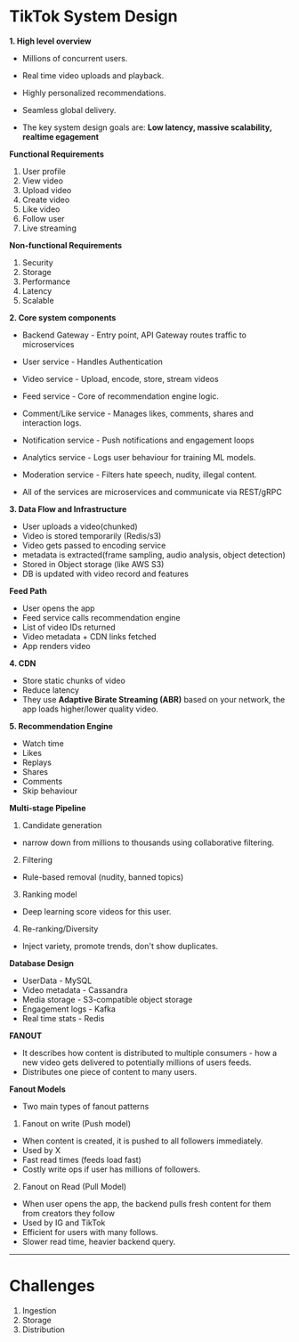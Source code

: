 # TikTok System Design

**1. High level overview**

- Millions of concurrent users.
- Real time video uploads and playback.
- Highly personalized recommendations.
- Seamless global delivery.

- The key system design goals are: **Low latency, massive scalability, realtime egagement**

**Functional Requirements**

1. User profile
2. View video
3. Upload video
4. Create video
5. Like video
6. Follow user
7. Live streaming

**Non-functional Requirements**

1. Security
2. Storage
3. Performance
4. Latency
5. Scalable

**2. Core system components**

- Backend Gateway - Entry point, API Gateway routes traffic to microservices
- User service - Handles Authentication
- Video service - Upload, encode, store, stream videos
- Feed service - Core of recommendation engine logic.
- Comment/Like service - Manages likes, comments, shares and interaction logs.
- Notification service - Push notifications and engagement loops
- Analytics service - Logs user behaviour for training ML models.
- Moderation service - Filters hate speech, nudity, illegal content.

- All of the services are microservices and communicate via REST/gRPC

**3. Data Flow and Infrastructure**

- User uploads a video(chunked)
- Video is stored temporarily (Redis/s3)
- Video gets passed to encoding service
- metadata is extracted(frame sampling, audio analysis, object detection)
- Stored in Object storage (like AWS S3)
- DB is updated with video record and features

**Feed Path**

- User opens the app
- Feed service calls recommendation engine
- List of video IDs returned
- Video metadata + CDN links fetched
- App renders video

**4. CDN**

- Store static chunks of video
- Reduce latency
- They use **Adaptive Birate Streaming (ABR)** based on your network, the app loads higher/lower quality video.

**5. Recommendation Engine**

- Watch time
- Likes
- Replays
- Shares
- Comments
- Skip behaviour

**Multi-stage Pipeline**

1. Candidate generation

- narrow down from millions to thousands using collaborative filtering.

2. Filtering

- Rule-based removal (nudity, banned topics)

3. Ranking model

- Deep learning score videos for this user.

4. Re-ranking/Diversity

- Inject variety, promote trends, don't show duplicates.

**Database Design**

- UserData - MySQL
- Video metadata - Cassandra
- Media storage - S3-compatible object storage
- Engagement logs - Kafka
- Real time stats - Redis

**FANOUT**

- It describes how content is distributed to multiple consumers - how a new video gets delivered to potentially millions of users feeds.
- Distributes one piece of content to many users.

**Fanout Models**

- Two main types of fanout patterns

1. Fanout on write (Push model)

- When content is created, it is pushed to all followers immediately.
- Used by X
- Fast read times (feeds load fast)
- Costly write ops if user has millions of followers.

2. Fanout on Read (Pull Model)

- When user opens the app, the backend pulls fresh content for them from creators they follow
- Used by IG and TikTok
- Efficient for users with many follows.
- Slower read time, heavier backend query.


---------------------------------------------

# Challenges
1. Ingestion
2. Storage
3. Distribution


